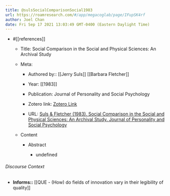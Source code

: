 ```yaml
---
title: @sulsSocialComparisonSocial1983
url: https://roamresearch.com/#/app/megacoglab/page/IFupSK4rf
author: Joel Chan
date: Fri Sep 17 2021 13:03:49 GMT-0400 (Eastern Daylight Time)
---
```


- #[[references]]

    - Title: Social Comparison in the Social and Physical Sciences: An Archival Study

    - Meta:

        - Authored by:: [[Jerry Suls]] [[Barbara Fletcher]]

        - Year: [[1983]]

        - Publication: Journal of Personality and Social Psychology

        - Zotero link: [Zotero Link](zotero://select/items/7_4UH6CHWD)

        - URL: [Suls & Fletcher (1983). Social Comparison in the Social and Physical Sciences: An Archival Study. Journal of Personality and Social Psychology](undefined)

    - Content

        - Abstract

            - undefined

###### Discourse Context

- **Informs::** [[QUE - (How) do fields of innovation vary in their legibility of quality]]
